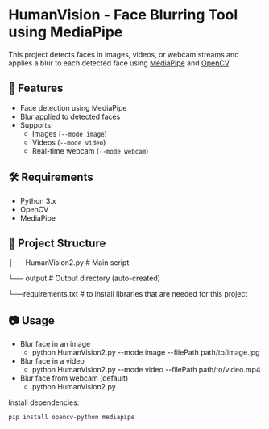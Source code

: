 
# HumanVision - Face Blurring Tool using MediaPipe

This project detects faces in images, videos, or webcam streams and applies a blur to each detected face using [MediaPipe](https://google.github.io/mediapipe/) and [OpenCV](https://opencv.org/).

## 🚀 Features

- Face detection using MediaPipe
- Blur applied to detected faces
- Supports:
  - Images (`--mode image`)
  - Videos (`--mode video`)
  - Real-time webcam (`--mode webcam`)

## 🛠️ Requirements

- Python 3.x
- OpenCV
- MediaPipe

## 📁 Project Structure

├── HumanVision2.py       # Main script

 └── output                # Output directory (auto-created)

 └──requirements.txt       # to install libraries that are needed for this project


## 📷 Usage

- Blur face in an image
  - python HumanVision2.py --mode image --filePath path/to/image.jpg
- Blur face in a video
  - python HumanVision2.py --mode video --filePath path/to/video.mp4
- Blur face from webcam (default)
  - python HumanVision2.py

Install dependencies:

```bash
pip install opencv-python mediapipe
